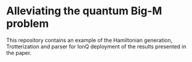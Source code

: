 # Alleviating the quantum Big-M problem

This repository contains an example of the Hamiltonian generation, Trotterization and parser for IonQ deployment of the results presented in the paper.
